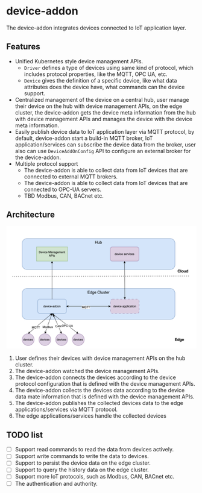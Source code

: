 # device-addon

The device-addon integrates devices connected to IoT application layer.

## Features

- Unified Kubernetes style device management APIs.
    - `Driver` defines a type of devices using same kind of protocol, which includes protocol properties, like the MQTT, OPC UA, etc.
    - `Device` gives the definition of a specific device, like what data attributes does the device have, what commands can the device support.
- Centralized management of the device on a central hub, user manage their device on the hub with device management APIs, on the edge cluster, the device-addon gets the device meta information from the hub with device management APIs and manages the device with the device meta information.
- Easily publish device data to IoT application layer via MQTT protocol, by default, device-addon start a build-in MQTT broker, IoT application/services can subscribe the device data from the broker, user also can use `DeviceAddOnConfig` API to configure an external broker for the device-addon.
- Multiple protocol support
    - The device-addon is able to collect data from IoT devices that are connected to external MQTT brokers.
    - The device-addon is able to collect data from IoT devices that are connected to OPC-UA servers.
    - TBD Modbus, CAN, BACnet etc.

## Architecture

![device-addon](doc/device-addon.png)

1. User defines their devices with device management APIs on the hub cluster.
2. The device-addon watched the device management APIs.
3. The device-addon connects the devices according to the device protocol configuration that is defined with the device management APIs.
4. The device-addon collects the devices data according to the device data mate information that is defined with the device management APIs.
5. The device-addon publishes the collected devices data to the edge applications/services via MQTT protocol.
6. The edge applications/services handle the collected devices

## TODO list

- [ ] Support read commands to read the data from devices actively.
- [ ] Support write commands to write the data to devices.
- [ ] Support to persist the device data on the edge cluster.
- [ ] Support to query the history data on the edge cluster.
- [ ] Support more IoT protocols, such as Modbus, CAN, BACnet etc.
- [ ] The authentication and authority.
